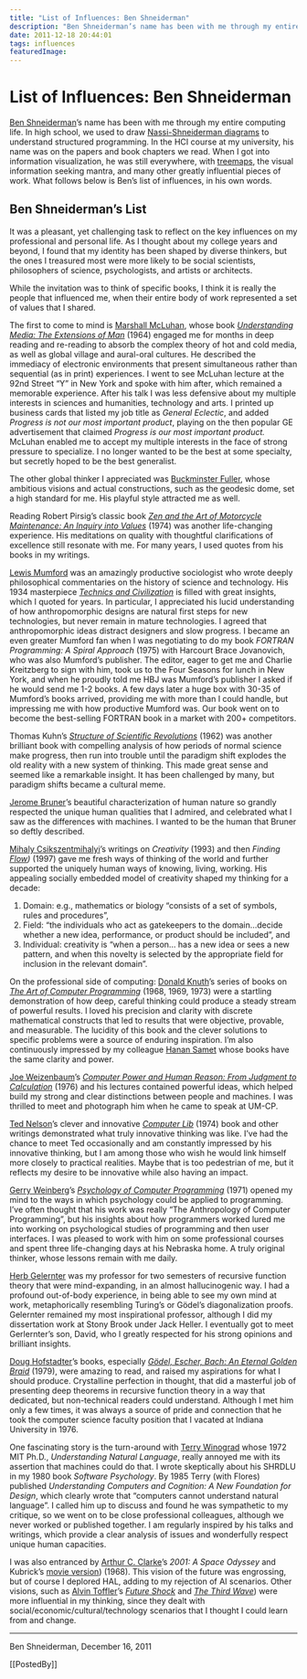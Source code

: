 ```yaml
---
title: "List of Influences: Ben Shneiderman"
description: "Ben Shneiderman’s name has been with me through my entire computing life. In high school, we used to draw Nassi-Shneiderman diagrams to understand structured programming. In the HCI course at my university, his name was on the papers and book chapters we read. When I got into information visualization, he was still everywhere, with treemaps, the visual information seeking mantra, and many other greatly influential pieces of work. What follows below is Ben’s list of influences, in his own words."
date: 2011-12-18 20:44:01
tags: influences
featuredImage: 
---
```


# List of Influences: Ben Shneiderman

<a href="http://www.cs.umd.edu/~ben/">Ben Shneiderman</a>’s name has been with me through my entire computing life. In high school, we used to draw <a href="http://en.wikipedia.org/wiki/Nassi–Shneiderman_diagram">Nassi-Shneiderman diagrams</a> to understand structured programming. In the HCI course at my university, his name was on the papers and book chapters we read. When I got into information visualization, he was still everywhere, with <a href="http://www.cs.umd.edu/hcil/treemap-history/">treemaps</a>, the visual information seeking mantra, and many other greatly influential pieces of work. What follows below is Ben’s list of influences, in his own words.

## Ben Shneiderman’s List

It was a pleasant, yet challenging task to reflect on the key influences on my professional and personal life.  As I thought about my college years and beyond, I found that my identity has been shaped by diverse thinkers, but the ones I treasured most were more likely to be social scientists, philosophers of science, psychologists, and artists or architects.

While the invitation was to think of specific books, I think it is really the people that influenced me, when their entire body of work represented a set of values that I shared.

The first to come to mind is <a href="http://en.wikipedia.org/wiki/Marshall_McLuhan">Marshall McLuhan</a>, whose book <a href="http://en.wikipedia.org/wiki/Understanding_Media:_The_Extensions_of_Man"><em>Understanding Media: The Extensions of Man</em></a> (1964) engaged me for months in deep reading and re-reading to absorb the complex theory of hot and cold media, as well as global village and aural-oral cultures. He described the immediacy of electronic environments that present simultaneous rather than sequential (as in print) experiences.  I went to see McLuhan lecture at the 92nd Street “Y” in New York and spoke with him after, which remained a memorable experience.  After his talk I was less defensive about my multiple interests in sciences and humanities, technology and arts.  I printed up business cards that listed my job title as <em>General Eclectic</em>, and added <em>Progress is not our most important product</em>, playing on the then popular GE advertisement that claimed <em>Progress is our most important product.</em>  McLuhan enabled me to accept my multiple interests in the face of strong pressure to specialize.  I no longer wanted to be the best at some specialty, but secretly hoped to be the best generalist.

The other global thinker I appreciated was <a href="http://en.wikipedia.org/wiki/Buckminster_Fuller">Buckminster Fuller</a>, whose ambitious visions and actual constructions, such as the geodesic dome, set a high standard for me.  His playful style attracted me as well.

Reading Robert Pirsig’s classic book <a href="http://en.wikipedia.org/wiki/Zen_and_the_Art_of_Motorcycle_Maintenance"><em>Zen and the Art of Motorcycle Maintenance: An Inquiry into Values</em></a> (1974) was another life-changing experience.  His meditations on quality with thoughtful clarifications of excellence still resonate with me.  For many years, I used quotes from his books in my writings.

<a href="http://en.wikipedia.org/wiki/Lewis_Mumford">Lewis Mumford</a> was an amazingly productive sociologist who wrote deeply philosophical commentaries on the history of science and technology. His 1934 masterpiece <a href="http://en.wikipedia.org/wiki/Technics_and_Civilization"><em>Technics and Civilization</em></a> is filled with great insights, which I quoted for years.  In particular, I appreciated his lucid understanding of how anthropomorphic designs are natural first steps for new technologies, but never remain in mature technologies.  I agreed that anthropomorphic ideas distract designers and slow progress.  I became an even greater Mumford fan when I was negotiating to do my book <em>FORTRAN Programming: A Spiral Approach</em> (1975) with  Harcourt Brace Jovanovich, who was also Mumford’s publisher.  The editor, eager to get me and Charlie Kreitzberg to sign with him, took us to the Four Seasons for lunch in New York, and when he proudly told me HBJ was Mumford’s publisher I asked if he would send me 1-2 books.  A few days later a huge box with 30-35 of Mumford’s books arrived, providing me with more than I could handle, but impressing me with how productive Mumford was.  Our book went on to become the best-selling FORTRAN book in a market with 200+ competitors.

Thomas Kuhn’s <a href="http://en.wikipedia.org/wiki/The_Structure_of_Scientific_Revolutions"><em>Structure of Scientific Revolutions</em></a> (1962) was another brilliant book with compelling analysis of how periods of normal science make progress, then run into trouble until the paradigm shift explodes the old reality with a new system of thinking.  This made great sense and seemed like a remarkable insight.  It has been challenged by many, but paradigm shifts became a cultural meme.

<a href="http://en.wikipedia.org/wiki/Jerome_Bruner">Jerome Bruner</a>’s beautiful characterization of human nature so grandly respected the unique human qualities that I admired, and celebrated what I saw as the differences with machines.  I wanted to be the human that Bruner so deftly described.

<a href="http://en.wikipedia.org/wiki/Mihaly_Csikszentmihalyi">Mihaly Csikszentmihalyi</a>’s writings on <em>Creativity</em> (1993) and then <em>Finding <a href="http://en.wikipedia.org/wiki/Flow_(psychology">Flow</a>)</em> (1997) gave me fresh ways of thinking of the world and further supported the uniquely human ways of knowing, living, working.  His appealing socially embedded model of creativity shaped my thinking for a decade:
<ol>
	<li>Domain: e.g., mathematics or biology “consists of a set of symbols, rules and procedures”,</li>
	<li>Field: “the individuals who act as gatekeepers to the domain…decide whether a new idea, performance, or product should be included”, and</li>
	<li>Individual: creativity is “when a person… has a new idea or sees a new pattern, and when this novelty is selected by the appropriate field for inclusion in the relevant domain”.</li>
</ol>
On the professional side of computing:
<a href="http://en.wikipedia.org/wiki/Donald_Knuth">Donald Knuth</a>’s series of books on <a href="http://en.wikipedia.org/wiki/The_Art_of_Computer_Programming"><em>The Art of Computer Programming</em></a> (1968, 1969, 1973) were a startling demonstration of how deep, careful thinking could produce a steady stream of powerful results.  I loved his precision and clarity with discrete mathematical constructs that led to results that were objective, provable, and measurable. The lucidity of this book and the clever solutions to specific problems were a source of enduring inspiration.  I’m also continuously  impressed by my colleague <a href="http://www.cs.umd.edu/~hjs/">Hanan Samet</a> whose books have the same clarity and power.

<a href="http://en.wikipedia.org/wiki/Joseph_Weizenbaum">Joe Weizenbaum</a>’s <a href="http://en.wikipedia.org/wiki/Computer_Power_and_Human_Reason"><em>Computer Power and Human Reason: From Judgment to Calculation</em></a> (1976) and his lectures contained powerful ideas, which helped build my strong and clear distinctions between people and machines.  I was thrilled to meet and photograph him when he came to speak at UM-CP.

<a href="http://en.wikipedia.org/wiki/Ted_Nelson">Ted Nelson</a>’s clever and innovative <a href="http://en.wikipedia.org/wiki/Computer_Lib_/_Dream_Machines"><em>Computer Lib</em></a> (1974) book and other writings demonstrated what truly innovative thinking was like.  I’ve had the chance to meet Ted occasionally and am constantly impressed by his innovative thinking, but I am among those who wish he would link himself more closely to practical realities.  Maybe that is too pedestrian of me, but it reflects my desire to be innovative while also having an impact.

<a href="http://en.wikipedia.org/wiki/Gerald_Weinberg">Gerry Weinberg</a>’s <a href="http://www.geraldmweinberg.com/Site/Programming_Psychology.html"><em>Psychology of Computer Programming</em></a> (1971) opened my mind to the ways in which psychology could be applied to programming.  I’ve often thought that his work was really “The Anthropology of Computer Programming”, but his insights about how programmers worked lured me into working on psychological studies of programming and then user interfaces.  I was pleased to work with him on some professional courses and spent three life-changing days at his Nebraska home.  A truly original thinker, whose lessons remain with me daily.

<a href="http://en.wikipedia.org/wiki/Herbert_Gelernter">Herb Gelernter</a> was my professor for two semesters of recursive function theory that were mind-expanding, in an almost hallucinogenic way.  I had a profound out-of-body experience, in being able to see my own mind at work, metaphorically resembling Turing’s or Gödel’s diagonalization proofs.  Gelernter remained my most inspirational professor, although I did my dissertation work at Stony Brook under Jack Heller.  I eventually got to meet Gerlernter’s son, David, who I greatly respected for his strong opinions and brilliant insights.

<a href="http://en.wikipedia.org/wiki/Douglas_Hofstadter">Doug Hofstadter</a>’s books, especially <a href="http://en.wikipedia.org/wiki/Gödel,_Escher,_Bach"><em>Gödel, Escher, Bach: An Eternal Golden Braid</em></a> (1979), were amazing to read, and raised my aspirations for what I should produce.  Crystalline perfection in thought, that did a masterful job of presenting deep theorems in recursive function theory in a way that dedicated, but non-technical readers could understand.  Although I met him only a few times, it was always a source of pride and connection that he took the computer science faculty position that I vacated at Indiana University in 1976.

One fascinating story is the turn-around with <a href="http://en.wikipedia.org/wiki/Terry_Winograd">Terry Winograd</a> whose 1972 MIT Ph.D., <em>Understanding Natural Language</em>, really annoyed me with its assertion that machines could do that.  I wrote skeptically about his SHRDLU in my 1980 book <em>Software Psychology</em>.  By 1985 Terry (with Flores) published <em>Understanding Computers and Cognition: A New Foundation for Design</em>, which clearly wrote that “computers cannot understand natural language”.  I called him up to discuss and found he was sympathetic to my critique, so we went on to be close professional colleagues, although we never worked or published together.  I am regularly inspired by his talks and writings, which provide a clear analysis of issues and wonderfully respect unique human capacities.

I was also entranced by <a href="http://en.wikipedia.org/wiki/Arthur_C._Clarke">Arthur C. Clarke</a>’s <em>2001: A Space Odyssey</em> and Kubrick’s <a href="http://en.wikipedia.org/wiki/2001:_A_Space_Odyssey_(film">movie version</a>) (1968).  This vision of the future was engrossing, but of course I deplored HAL, adding to my rejection of AI scenarios.  Other visions, such as <a href="http://en.wikipedia.org/wiki/Alvin_Toffler">Alvin Toffler</a>’s <a href="http://en.wikipedia.org/wiki/Future_Shock"><em>Future Shock</em></a> and <a href="http://en.wikipedia.org/wiki/The_Third_Wave_(book"><em>The Third Wave</em></a>) were more influential in my thinking, since they dealt with social/economic/cultural/technology scenarios that I thought I could learn from and change.

<hr />

Ben Shneiderman, December 16, 2011

[[PostedBy]]

